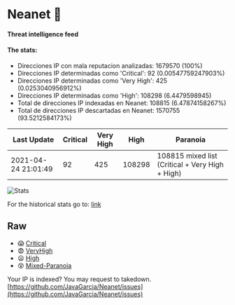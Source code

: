 # Neanet :hocho:
#### Threat intelligence feed
#### The stats:

- Direcciones IP con mala reputacion analizadas: 1679570 (100%)
- Direcciones IP determinadas como 'Critical':  92 (0.00547759247903%)
- Direcciones IP determinadas como 'Very High':  425 (0.0253040956912%)
- Direcciones IP determinadas como 'High':  108298 (6.4479598945)
- Total de direcciones IP indexadas en Neanet:  108815 (6.47874158267%)
- Total de direcciones IP descartadas en Neanet:  1570755 (93.5212584173%)

| Last Update | Critical | Very High | High | Paranoia |
| --- | --- | --- | --- | --- |
| 2021-04-24 21:01:49 | 92 | 425 | 108298 | 108815 mixed list (Critical + Very High + High)|

![Stats](https://docs.google.com/spreadsheets/d/e/2PACX-1vSnaNMIXVabIpDJjufMlzH7poXnshF3mgd8Is1g9ytUEzVsP5my4Trn8f-xkoLLQ38xpL3HtmUexLo6/pubchart?oid=501124687&format=image)

For the historical stats go to: [link](/stats.csv)
## Raw
- :scream: [Critical](https://raw.githubusercontent.com/JavaGarcia/Neanet/master/blacklists/neanet_critical.txt)
- :fearful: [VeryHigh](https://raw.githubusercontent.com/JavaGarcia/Neanet/master/blacklists/neanet_veryHigh.txtt)
- :frowning: [High](https://raw.githubusercontent.com/JavaGarcia/Neanet/master/blacklists/neanet_high.txt)
- :dizzy_face: [Mixed-Paranoia](https://raw.githubusercontent.com/JavaGarcia/Neanet/master/blacklists/neanet_all.txt)


Your IP is indexed? You may request to takedown. [https://github.com/JavaGarcia/Neanet/issues](https://github.com/JavaGarcia/Neanet/issues)







































































































































































































































































































































































































































































































































































































































































































































































































































































































































































































































































































































































































































































































































































































































































































































































































































































































































































































































































































































































































































































































































































































































































































































































































































































































































































































































































































































































































































































































































































































































































































































































































































































































































































































































































































































































































































































































































































































































































































































































































































































































































































































































































































































































































































































































































































































































































































































































































































































































































































































































































































































































































































































































































































































































































































































































































































































































































































































































































































































































































































































